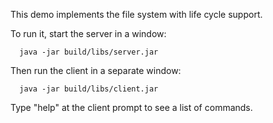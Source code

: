 This demo implements the file system with life cycle support.

To run it, start the server in a window:

      java -jar build/libs/server.jar

Then run the client in a separate window:

      java -jar build/libs/client.jar

Type "help" at the client prompt to see a list of commands.
